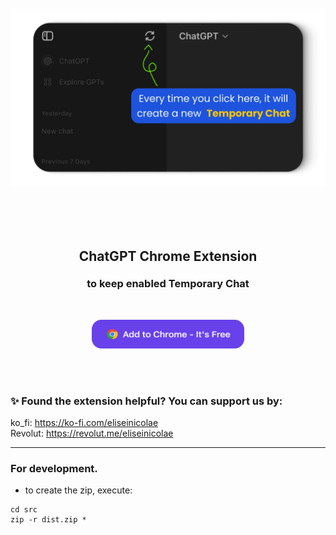 <p align="center">
  <a href="https://chromewebstore.google.com/detail/chatgpt-keep-temporary-ch/hgbjeckjcopbneknolackcedoknnkjpe" target="_blank">
    <img src="assets/chatgpt_always_temporary_chat_on.png" alt="ChatGPT Chrome Extension logo" height="420" style="object-fit: contain" />
  </a>
</p>
<h2 align="center" style="height: 23px">ChatGPT Chrome Extension</h2>
<h3 align="center">to keep enabled <b>Temporary Chat</b></h3>
<br>
<p align="center">
  <a href="https://chromewebstore.google.com/detail/chatgpt-keep-temporary-ch/hgbjeckjcopbneknolackcedoknnkjpe" target="_blank">
    <img alt="extension image" src="assets/btn_get_extension.png" height="46"/>
  </a>
</p>
<br />
<br />

### ✨ Found the extension helpful? You can support us by:
ko_fi: https://ko-fi.com/eliseinicolae  
Revolut: https://revolut.me/eliseinicolae

---

### For development.

- to create the zip, execute:
```
cd src
zip -r dist.zip *
```
